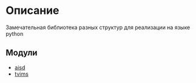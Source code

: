 # Описание

Замечательная библиотека разных структур для реализации на языке python

## Модули

* [aisd](https://github.com/Ackrome/matplobblib/tree/master/matplobblib/aisd) 
* [tvims](https://github.com/Ackrome/matplobblib/tree/master/matplobblib/tvims#readme)
